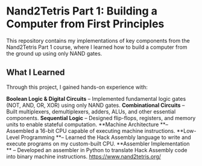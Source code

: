# Nand2Tetris Part 1: Building a Computer from First Principles
This repository contains my implementations of key components from the Nand2Tetris Part 1 course, where I learned how to build a computer from the ground up using only NAND gates.

## What I Learned
Through this project, I gained hands-on experience with:

**Boolean Logic & Digital Circuits** – Implemented fundamental logic gates (NOT, AND, OR, XOR) using only NAND gates.
**Combinational Circuits** – Built multiplexers, demultiplexers, adders, ALUs, and other essential components.
**Sequential Logic** – Designed flip-flops, registers, and memory units to enable stateful computation.
**Machine Architecture **– Assembled a 16-bit CPU capable of executing machine instructions.
**Low-Level Programming **– Learned the Hack Assembly language to write and execute programs on my custom-built CPU.
**Assembler Implementation ** – Developed an assembler in Python to translate Hack Assembly code into binary machine instructions.
https://www.nand2tetris.org/
